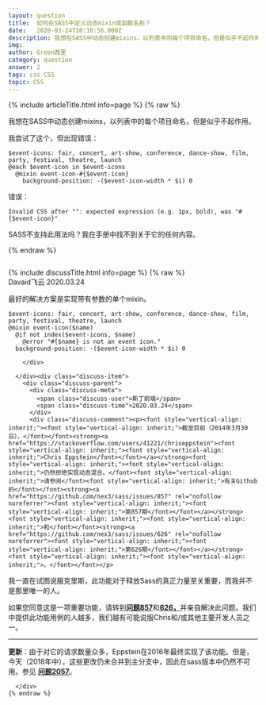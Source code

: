```yaml
---
layout: question
title:  如何在SASS中定义动态mixin或函数名称？
date:   2020-03-24T10:16:56.000Z
description: 我想在SASS中动态创建mixins，以列表中的每个项目命名，但是似乎不起作用。我尝试了这个，但出现错误： $event-icons  fair,...
img: 
author: Green西里
category: question
answer: 2
tags: css CSS
topic: CSS
---
```

<div class="article-root">
  <div class="article">
    {% include articleTitle.html info=page %}
    {% raw %}
    <div class="article-content"><p><font style="vertical-align: inherit;"><font style="vertical-align: inherit;">我想在SASS中动态创建mixins，以列表中的每个项目命名，但是似乎不起作用。</font></font></p>

<p><font style="vertical-align: inherit;"><font style="vertical-align: inherit;">我尝试了这个，但出现错误： </font></font></p>

<pre><code>$event-icons: fair, concert, art-show, conference, dance-show, film, party, festival, theatre, launch<font></font>
@each $event-icon in $event-icons<font></font>
  @mixin event-icon-#{$event-icon}<font></font>
    background-position: -($event-icon-width * $i) 0<font></font>
</code></pre>

<p><font style="vertical-align: inherit;"><font style="vertical-align: inherit;">错误：</font></font></p>

<pre><code>Invalid CSS after "": expected expression (e.g. 1px, bold), was "#{$event-icon}"
</code></pre>

<p><font style="vertical-align: inherit;"><font style="vertical-align: inherit;">SASS不支持此用法吗？</font><font style="vertical-align: inherit;">我在手册中找不到关于它的任何内容。</font></font></p></div>
    {% endraw %}
  </div>
  <p style="height: 0;width:0;overflow: hidden;"> 第3636篇《如何在SASS中定义动态mixin或函数名称？》来自Winter(https://github.com/aiyld/aiyld.github.io)的站点</p>
  <div class="discuss-wrapper">
    {% include discussTitle.html info=page %}
    {% raw %}
    <div class="discuss-item">
        <div class="discuss-parent">
          <div class="discuss-meta">
            <span class="discuss-user">Davaid飞云</span>
            <span class="discuss-time">2020.03.24</span>
          </div>
          <div class="discuss-comment"><p><font style="vertical-align: inherit;"><font style="vertical-align: inherit;">最好的解决方案是实现带有参数的单个mixin。</font></font></p>

<pre><code>$event-icons: fair, concert, art-show, conference, dance-show, film, party, festival, theatre, launch<font></font>
@mixin event-icon($name)<font></font>
  @if not index($event-icons, $name)<font></font>
    @error "#{$name} is not an event icon."<font></font>
  background-position: -($event-icon-width * $i) 0<font></font>
</code></pre></div>
        </div>
        
      </div><div class="discuss-item">
        <div class="discuss-parent">
          <div class="discuss-meta">
            <span class="discuss-user">斯丁前端</span>
            <span class="discuss-time">2020.03.24</span>
          </div>
          <div class="discuss-comment"><p><font style="vertical-align: inherit;"><font style="vertical-align: inherit;">截至目前（2014年3月30日），</font></font><strong><a href="https://stackoverflow.com/users/41221/chriseppstein"><font style="vertical-align: inherit;"><font style="vertical-align: inherit;">Chris Eppstein</font></font></a></strong><font style="vertical-align: inherit;"><font style="vertical-align: inherit;">仍然拒绝实现动态混合。</font><font style="vertical-align: inherit;">请参阅</font><font style="vertical-align: inherit;">有关Github的</font></font><strong><a href="https://github.com/nex3/sass/issues/857" rel="nofollow noreferrer"><font style="vertical-align: inherit;"><font style="vertical-align: inherit;">第857期</font></font></a></strong><font style="vertical-align: inherit;"><font style="vertical-align: inherit;">和</font></font><strong><a href="https://github.com/nex3/sass/issues/626" rel="nofollow noreferrer"><font style="vertical-align: inherit;"><font style="vertical-align: inherit;">第626期</font></font></a></strong><font style="vertical-align: inherit;"><font style="vertical-align: inherit;">。</font></font></p>

<p><font style="vertical-align: inherit;"><font style="vertical-align: inherit;">我一直在试图说服克里斯，此功能对于释放Sass的真正力量至关重要，而我并不是那里唯一的人。</font></font></p>

<p><font style="vertical-align: inherit;"><font style="vertical-align: inherit;">如果您同意这是一项重要功能，请转到</font></font><strong><a href="https://github.com/nex3/sass/issues/857" rel="nofollow noreferrer"><font style="vertical-align: inherit;"><font style="vertical-align: inherit;">问题857</font></font></a></strong><font style="vertical-align: inherit;"><font style="vertical-align: inherit;">和</font></font><strong><a href="https://github.com/nex3/sass/issues/626" rel="nofollow noreferrer"><font style="vertical-align: inherit;"><font style="vertical-align: inherit;">626，</font></font></a></strong><font style="vertical-align: inherit;"><font style="vertical-align: inherit;">并亲自解决此问题。</font><font style="vertical-align: inherit;">我们中提供此功能用例的人越多，我们越有可能说服Chris和/或其他主要开发人员之一。</font></font></p>

<hr>

<p><strong><font style="vertical-align: inherit;"><font style="vertical-align: inherit;">更新</font></font></strong><font style="vertical-align: inherit;"><font style="vertical-align: inherit;">：由于对它的请求数量众多，Eppstein在2016年最终实现了该功能。</font><font style="vertical-align: inherit;">但是，今天（2018年中），这些更改仍未合并到主分支中，因此在sass版本中仍然不可用。</font><font style="vertical-align: inherit;">参见
 </font></font><a href="https://github.com/sass/sass/pull/2057" rel="nofollow noreferrer"><strong><font style="vertical-align: inherit;"><font style="vertical-align: inherit;">问题2057</font></font></strong></a><font style="vertical-align: inherit;"><font style="vertical-align: inherit;">。</font></font></p></div>
        </div>
        
      </div>
    {% endraw %}
  </div>
<div>
